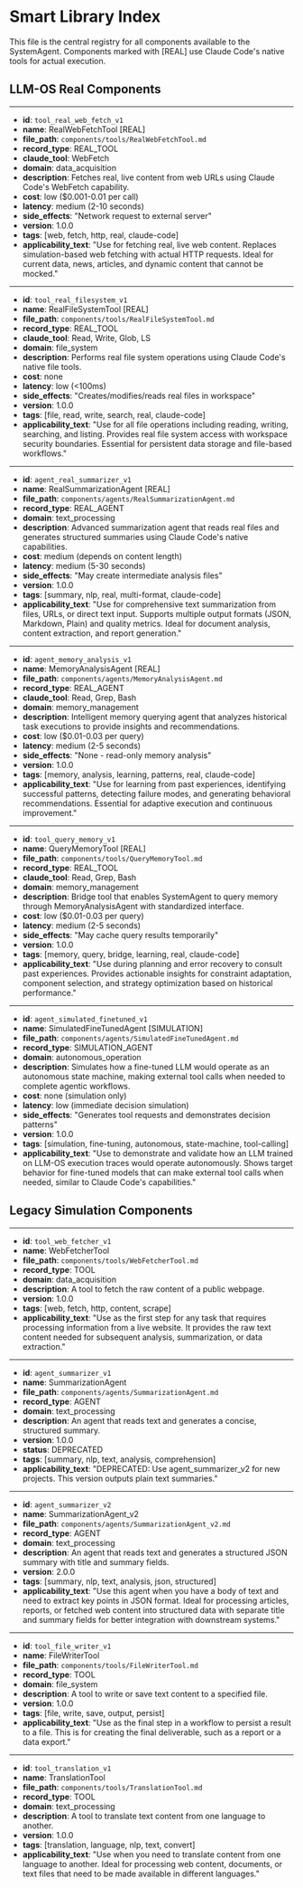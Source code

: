 # Smart Library Index

This file is the central registry for all components available to the SystemAgent. Components marked with [REAL] use Claude Code's native tools for actual execution.

## LLM-OS Real Components

---
-   **id**: `tool_real_web_fetch_v1`
-   **name**: RealWebFetchTool [REAL]
-   **file_path**: `components/tools/RealWebFetchTool.md`
-   **record_type**: REAL_TOOL
-   **claude_tool**: WebFetch
-   **domain**: data_acquisition
-   **description**: Fetches real, live content from web URLs using Claude Code's WebFetch capability.
-   **cost**: low ($0.001-0.01 per call)
-   **latency**: medium (2-10 seconds)
-   **side_effects**: "Network request to external server"
-   **version**: 1.0.0
-   **tags**: [web, fetch, http, real, claude-code]
-   **applicability_text**: "Use for fetching real, live web content. Replaces simulation-based web fetching with actual HTTP requests. Ideal for current data, news, articles, and dynamic content that cannot be mocked."

---
-   **id**: `tool_real_filesystem_v1`
-   **name**: RealFileSystemTool [REAL]
-   **file_path**: `components/tools/RealFileSystemTool.md`
-   **record_type**: REAL_TOOL
-   **claude_tool**: Read, Write, Glob, LS
-   **domain**: file_system
-   **description**: Performs real file system operations using Claude Code's native file tools.
-   **cost**: none
-   **latency**: low (<100ms)
-   **side_effects**: "Creates/modifies/reads real files in workspace"
-   **version**: 1.0.0
-   **tags**: [file, read, write, search, real, claude-code]
-   **applicability_text**: "Use for all file operations including reading, writing, searching, and listing. Provides real file system access with workspace security boundaries. Essential for persistent data storage and file-based workflows."

---
-   **id**: `agent_real_summarizer_v1`
-   **name**: RealSummarizationAgent [REAL]
-   **file_path**: `components/agents/RealSummarizationAgent.md`
-   **record_type**: REAL_AGENT
-   **domain**: text_processing
-   **description**: Advanced summarization agent that reads real files and generates structured summaries using Claude Code's native capabilities.
-   **cost**: medium (depends on content length)
-   **latency**: medium (5-30 seconds)
-   **side_effects**: "May create intermediate analysis files"
-   **version**: 1.0.0
-   **tags**: [summary, nlp, real, multi-format, claude-code]
-   **applicability_text**: "Use for comprehensive text summarization from files, URLs, or direct text input. Supports multiple output formats (JSON, Markdown, Plain) and quality metrics. Ideal for document analysis, content extraction, and report generation."

---
-   **id**: `agent_memory_analysis_v1`
-   **name**: MemoryAnalysisAgent [REAL]
-   **file_path**: `components/agents/MemoryAnalysisAgent.md`
-   **record_type**: REAL_AGENT
-   **claude_tool**: Read, Grep, Bash
-   **domain**: memory_management
-   **description**: Intelligent memory querying agent that analyzes historical task executions to provide insights and recommendations.
-   **cost**: low ($0.01-0.03 per query)
-   **latency**: medium (2-5 seconds)
-   **side_effects**: "None - read-only memory analysis"
-   **version**: 1.0.0
-   **tags**: [memory, analysis, learning, patterns, real, claude-code]
-   **applicability_text**: "Use for learning from past experiences, identifying successful patterns, detecting failure modes, and generating behavioral recommendations. Essential for adaptive execution and continuous improvement."

---
-   **id**: `tool_query_memory_v1`
-   **name**: QueryMemoryTool [REAL]
-   **file_path**: `components/tools/QueryMemoryTool.md`
-   **record_type**: REAL_TOOL
-   **claude_tool**: Read, Grep, Bash
-   **domain**: memory_management
-   **description**: Bridge tool that enables SystemAgent to query memory through MemoryAnalysisAgent with standardized interface.
-   **cost**: low ($0.01-0.03 per query)
-   **latency**: medium (2-5 seconds)
-   **side_effects**: "May cache query results temporarily"
-   **version**: 1.0.0
-   **tags**: [memory, query, bridge, learning, real, claude-code]
-   **applicability_text**: "Use during planning and error recovery to consult past experiences. Provides actionable insights for constraint adaptation, component selection, and strategy optimization based on historical performance."

---
-   **id**: `agent_simulated_finetuned_v1`
-   **name**: SimulatedFineTunedAgent [SIMULATION]
-   **file_path**: `components/agents/SimulatedFineTunedAgent.md`
-   **record_type**: SIMULATION_AGENT
-   **domain**: autonomous_operation
-   **description**: Simulates how a fine-tuned LLM would operate as an autonomous state machine, making external tool calls when needed to complete agentic workflows.
-   **cost**: none (simulation only)
-   **latency**: low (immediate decision simulation)
-   **side_effects**: "Generates tool requests and demonstrates decision patterns"
-   **version**: 1.0.0
-   **tags**: [simulation, fine-tuning, autonomous, state-machine, tool-calling]
-   **applicability_text**: "Use to demonstrate and validate how an LLM trained on LLM-OS execution traces would operate autonomously. Shows target behavior for fine-tuned models that can make external tool calls when needed, similar to Claude Code's capabilities."

## Legacy Simulation Components

---
-   **id**: `tool_web_fetcher_v1`
-   **name**: WebFetcherTool
-   **file_path**: `components/tools/WebFetcherTool.md`
-   **record_type**: TOOL
-   **domain**: data_acquisition
-   **description**: A tool to fetch the raw content of a public webpage.
-   **version**: 1.0.0
-   **tags**: [web, fetch, http, content, scrape]
-   **applicability_text**: "Use as the first step for any task that requires processing information from a live website. It provides the raw text content needed for subsequent analysis, summarization, or data extraction."

---
-   **id**: `agent_summarizer_v1`
-   **name**: SummarizationAgent
-   **file_path**: `components/agents/SummarizationAgent.md`
-   **record_type**: AGENT
-   **domain**: text_processing
-   **description**: An agent that reads text and generates a concise, structured summary.
-   **version**: 1.0.0
-   **status**: DEPRECATED
-   **tags**: [summary, nlp, text, analysis, comprehension]
-   **applicability_text**: "DEPRECATED: Use agent_summarizer_v2 for new projects. This version outputs plain text summaries."

---
-   **id**: `agent_summarizer_v2`
-   **name**: SummarizationAgent_v2
-   **file_path**: `components/agents/SummarizationAgent_v2.md`
-   **record_type**: AGENT
-   **domain**: text_processing
-   **description**: An agent that reads text and generates a structured JSON summary with title and summary fields.
-   **version**: 2.0.0
-   **tags**: [summary, nlp, text, analysis, json, structured]
-   **applicability_text**: "Use this agent when you have a body of text and need to extract key points in JSON format. Ideal for processing articles, reports, or fetched web content into structured data with separate title and summary fields for better integration with downstream systems."

---
-   **id**: `tool_file_writer_v1`
-   **name**: FileWriterTool
-   **file_path**: `components/tools/FileWriterTool.md`
-   **record_type**: TOOL
-   **domain**: file_system
-   **description**: A tool to write or save text content to a specified file.
-   **version**: 1.0.0
-   **tags**: [file, write, save, output, persist]
-   **applicability_text**: "Use as the final step in a workflow to persist a result to a file. This is for creating the final deliverable, such as a report or a data export."

---
-   **id**: `tool_translation_v1`
-   **name**: TranslationTool
-   **file_path**: `components/tools/TranslationTool.md`
-   **record_type**: TOOL
-   **domain**: text_processing
-   **description**: A tool to translate text content from one language to another.
-   **version**: 1.0.0
-   **tags**: [translation, language, nlp, text, convert]
-   **applicability_text**: "Use when you need to translate content from one language to another. Ideal for processing web content, documents, or text files that need to be made available in different languages."